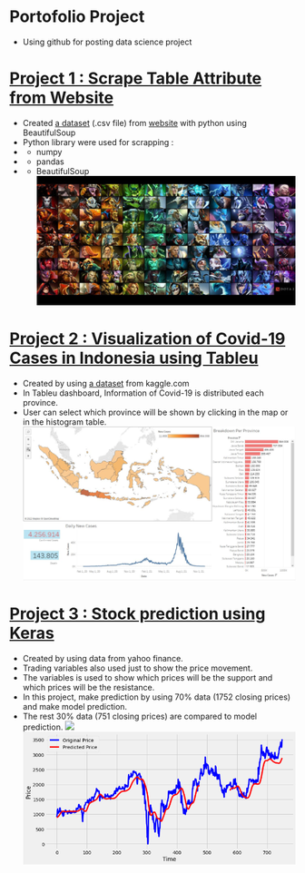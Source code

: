 # Portofolio Project
* Using github for posting data science project

# [Project 1 : Scrape Table Attribute from Website](https://github.com/Gofanz17/porto_project/tree/main/scrapping)
* Created [a dataset](/scrapping/dota2.csv) (.csv file) from [website](https://dota2.fandom.com/wiki/Table_of_hero_attributes) with python using BeautifulSoup
* Python library were used for scrapping :
* - numpy
* - pandas
* - BeautifulSoup
![](/scrapping/images/hero-dota-2_61002e6.jpg)

# [Project 2 : Visualization of Covid-19 Cases in Indonesia using Tableu](https://public.tableau.com/app/profile/ghaniy.nugrahantoro/viz/Covid-19inIndonesia_16418014004150/Dashboard1)
* Created by using [a dataset](https://www.kaggle.com/hendratno/covid19-indonesia?select=covid_19_indonesia_time_series_all.csv#) from kaggle.com
* In Tableu dashboard, Information of Covid-19 is distributed each province. 
* User can select which province will be shown by clicking in the map or in the histogram table.
![](/tableu/tableucovid19.JPG)

# [Project 3 : Stock prediction using Keras](https://github.com/Gofanz17/porto_project/tree/main/prediction)
* Created by using data from yahoo finance.
* Trading variables also used just to show the price movement.
* The variables is used to show which prices will be the support and which prices will be the resistance.
* In this project, make prediction by using 70% data (1752 closing prices) and make model prediction.
* The rest 30% data (751 closing prices) are compared to model prediction.
![](/prediction/images/movingaverage.png)
![](/prediction/images/prediction.png)
